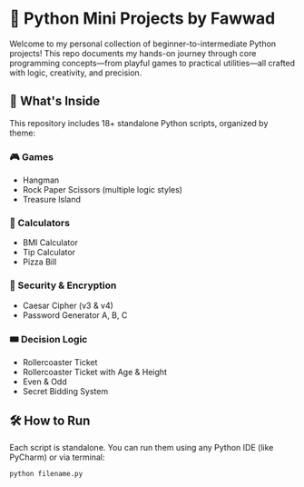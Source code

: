 # 🐍 Python Mini Projects by Fawwad

Welcome to my personal collection of beginner-to-intermediate Python projects! This repo documents my hands-on journey through core programming concepts—from playful games to practical utilities—all crafted with logic, creativity, and precision.

## 🚀 What's Inside

This repository includes 18+ standalone Python scripts, organized by theme:

### 🎮 Games
- Hangman
- Rock Paper Scissors (multiple logic styles)
- Treasure Island

### 🧮 Calculators
- BMI Calculator
- Tip Calculator
- Pizza Bill

### 🔐 Security & Encryption
- Caesar Cipher (v3 & v4)
- Password Generator A, B, C

### 🎟️ Decision Logic
- Rollercoaster Ticket
- Rollercoaster Ticket with Age & Height
- Even & Odd
- Secret Bidding System

## 🛠 How to Run

Each script is standalone. You can run them using any Python IDE (like PyCharm) or via terminal:

```bash
python filename.py
